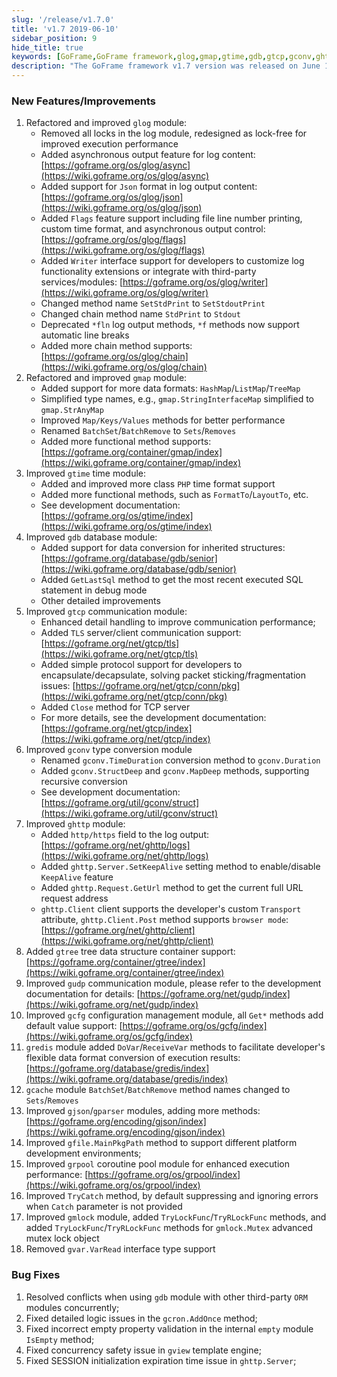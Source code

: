 ```yaml
---
slug: '/release/v1.7.0'
title: 'v1.7 2019-06-10'
sidebar_position: 9
hide_title: true
keywords: [GoFrame,GoFrame framework,glog,gmap,gtime,gdb,gtcp,gconv,ghttp,gtree]
description: "The GoFrame framework v1.7 version was released on June 10, 2019. It includes multiple module reconstructions and improvements, such as enhancing the performance of the glog logging module with asynchronous output, gmap supports various data structures, gtime adds more PHP time formats, gdb adds the GetLastSql method, gtcp supports TLS communication, gconv adds recursive conversion functionality, and several bugs are fixed for improved framework stability and performance."
---
```


### New Features/Improvements

1. Refactored and improved `glog` module:
    - Removed all locks in the log module, redesigned as lock-free for improved execution performance
    - Added asynchronous output feature for log content: [https://goframe.org/os/glog/async](https://wiki.goframe.org/os/glog/async)
    - Added support for `Json` format in log output content: [https://goframe.org/os/glog/json](https://wiki.goframe.org/os/glog/json)
    - Added `Flags` feature support including file line number printing, custom time format, and asynchronous output control: [https://goframe.org/os/glog/flags](https://wiki.goframe.org/os/glog/flags)
    - Added `Writer` interface support for developers to customize log functionality extensions or integrate with third-party services/modules: [https://goframe.org/os/glog/writer](https://wiki.goframe.org/os/glog/writer)
    - Changed method name `SetStdPrint` to `SetStdoutPrint`
    - Changed chain method name `StdPrint` to `Stdout`
    - Deprecated `*fln` log output methods, `*f` methods now support automatic line breaks
    - Added more chain method supports: [https://goframe.org/os/glog/chain](https://wiki.goframe.org/os/glog/chain)
2. Refactored and improved `gmap` module:
    - Added support for more data formats: `HashMap`/`ListMap`/`TreeMap`
    - Simplified type names, e.g., `gmap.StringInterfaceMap` simplified to `gmap.StrAnyMap`
    - Improved `Map/Keys/Values` methods for better performance
    - Renamed `BatchSet`/`BatchRemove` to `Sets`/`Removes`
    - Added more functional method supports: [https://goframe.org/container/gmap/index](https://wiki.goframe.org/container/gmap/index)
3. Improved `gtime` time module:
    - Added and improved more class `PHP` time format support
    - Added more functional methods, such as `FormatTo`/`LayoutTo`, etc.
    - See development documentation: [https://goframe.org/os/gtime/index](https://wiki.goframe.org/os/gtime/index)
4. Improved `gdb` database module:
    - Added support for data conversion for inherited structures: [https://goframe.org/database/gdb/senior](https://wiki.goframe.org/database/gdb/senior)
    - Added `GetLastSql` method to get the most recent executed SQL statement in debug mode
    - Other detailed improvements
5. Improved `gtcp` communication module:
    - Enhanced detail handling to improve communication performance;
    - Added `TLS` server/client communication support: [https://goframe.org/net/gtcp/tls](https://wiki.goframe.org/net/gtcp/tls)
    - Added simple protocol support for developers to encapsulate/decapsulate, solving packet sticking/fragmentation issues: [https://goframe.org/net/gtcp/conn/pkg](https://wiki.goframe.org/net/gtcp/conn/pkg)
    - Added `Close` method for TCP server
    - For more details, see the development documentation: [https://goframe.org/net/gtcp/index](https://wiki.goframe.org/net/gtcp/index)
6. Improved `gconv` type conversion module
    - Renamed `gconv.TimeDuration` conversion method to `gconv.Duration`
    - Added `gconv.StructDeep` and `gconv.MapDeep` methods, supporting recursive conversion
    - See development documentation: [https://goframe.org/util/gconv/struct](https://wiki.goframe.org/util/gconv/struct)
7. Improved `ghttp` module:
    - Added `http/https` field to the log output: [https://goframe.org/net/ghttp/logs](https://wiki.goframe.org/net/ghttp/logs)
    - Added `ghttp.Server.SetKeepAlive` setting method to enable/disable `KeepAlive` feature
    - Added `ghttp.Request.GetUrl` method to get the current full URL request address
    - `ghttp.Client` client supports the developer's custom `Transport` attribute, `ghttp.Client.Post` method supports `browser mode`: [https://goframe.org/net/ghttp/client](https://wiki.goframe.org/net/ghttp/client)
8. Added `gtree` tree data structure container support: [https://goframe.org/container/gtree/index](https://wiki.goframe.org/container/gtree/index)
9. Improved `gudp` communication module, please refer to the development documentation for details: [https://goframe.org/net/gudp/index](https://wiki.goframe.org/net/gudp/index)
10. Improved `gcfg` configuration management module, all `Get*` methods add default value support: [https://goframe.org/os/gcfg/index](https://wiki.goframe.org/os/gcfg/index)
11. `gredis` module added `DoVar`/`ReceiveVar` methods to facilitate developer's flexible data format conversion of execution results: [https://goframe.org/database/gredis/index](https://wiki.goframe.org/database/gredis/index)
12. `gcache` module `BatchSet`/`BatchRemove` method names changed to `Sets`/`Removes`
13. Improved `gjson`/`gparser` modules, adding more methods: [https://goframe.org/encoding/gjson/index](https://wiki.goframe.org/encoding/gjson/index)
14. Improved `gfile.MainPkgPath` method to support different platform development environments;
15. Improved `grpool` coroutine pool module for enhanced execution performance: [https://goframe.org/os/grpool/index](https://wiki.goframe.org/os/grpool/index)
16. Improved `TryCatch` method, by default suppressing and ignoring errors when `Catch` parameter is not provided
17. Improved `gmlock` module, added `TryLockFunc`/`TryRLockFunc` methods, and added `TryLockFunc`/`TryRLockFunc` methods for `gmlock.Mutex` advanced mutex lock object
18. Removed `gvar.VarRead` interface type support

### Bug Fixes

1. Resolved conflicts when using `gdb` module with other third-party `ORM` modules concurrently;
2. Fixed detailed logic issues in the `gcron.AddOnce` method;
3. Fixed incorrect empty property validation in the internal `empty` module `IsEmpty` method;
4. Fixed concurrency safety issue in `gview` template engine;
5. Fixed SESSION initialization expiration time issue in `ghttp.Server`;